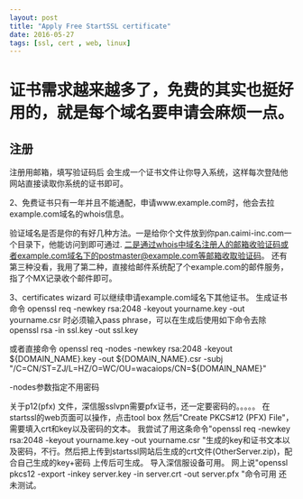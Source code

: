 ```yaml
---
layout: post
title: "Apply Free StartSSL certificate"
date: 2016-05-27
tags: [ssl, cert , web, linux]
---
```


证书需求越来越多了，免费的其实也挺好用的，就是每个域名要申请会麻烦一点。
===

## 注册

注册用邮箱，填写验证码后 会生成一个证书文件让你导入系统，这样每次登陆他网站直接读取你系统的证书即可。

2、免费证书只有一年并且不能通配，申请www.example.com时，他会去拉example.com域名的whois信息。

验证域名是否是你的有好几种方法。一是给你个文件放到你pan.caimi-inc.com一个目录下，他能访问到即可通过.
二是通过whois中域名注册人的邮箱收验证码或者example.com域名下的postmaster@example.com等邮箱收取验证码。
还有第三种没看，我用了第二种，直接给邮件系统配了个example.com的邮件服务，指了个MX记录收个邮件即可。

3、certificates wizard 可以继续申请example.com域名下其他证书。
生成证书命令
openssl req -newkey rsa:2048 -keyout yourname.key -out yourname.csr 
时必须输入pass phrase，可以在生成后使用如下命令去除
openssl rsa -in ssl.key -out ssl.key

或者直接命令
openssl req -nodes -newkey rsa:2048 -keyout  ${DOMAIN_NAME}.key -out  ${DOMAIN_NAME}.csr  -subj "/C=CN/ST=ZJ/L=HZ/O=WC/OU=wacaiops/CN=${DOMAIN_NAME}"

-nodes参数指定不用密码

关于p12(pfx) 文件，深信服sslvpn需要pfx证书，还一定要密码的。。。。。
在startssl的web页面可以操作，点击tool box 然后"Create PKCS#12 (PFX) File"，需要填入crt和key以及密码的文本。
我尝试了用这条命令"openssl req -newkey rsa:2048 -keyout yourname.key -out yourname.csr "生成的key和证书文本以及密码，不行。然后把上传到startssl网站后生成的crt文件(OtherServer.zip)，配合自己生成的key+密码
上传后可生成。
导入深信服设备可用。
网上说"openssl pkcs12 -export -inkey server.key -in server.crt -out server.pfx "命令可用
还未测试。

